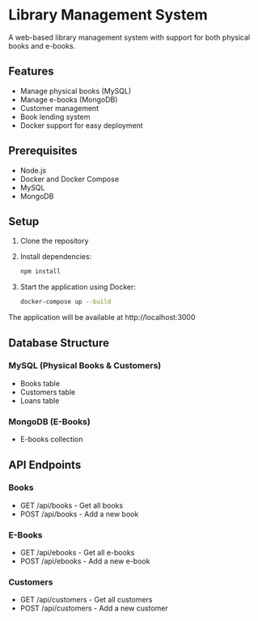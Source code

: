 # Library Management System

A web-based library management system with support for both physical books and e-books.

## Features

- Manage physical books (MySQL)
- Manage e-books (MongoDB)
- Customer management
- Book lending system
- Docker support for easy deployment

## Prerequisites

- Node.js
- Docker and Docker Compose
- MySQL
- MongoDB

## Setup

1. Clone the repository
2. Install dependencies:
   ```bash
   npm install
   ```

3. Start the application using Docker:
   ```bash
   docker-compose up --build
   ```

The application will be available at http://localhost:3000

## Database Structure

### MySQL (Physical Books & Customers)
- Books table
- Customers table
- Loans table

### MongoDB (E-Books)
- E-books collection

## API Endpoints

### Books
- GET /api/books - Get all books
- POST /api/books - Add a new book

### E-Books
- GET /api/ebooks - Get all e-books
- POST /api/ebooks - Add a new e-book

### Customers
- GET /api/customers - Get all customers
- POST /api/customers - Add a new customer
